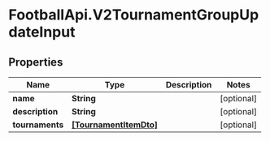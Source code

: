 # FootballApi.V2TournamentGroupUpdateInput

## Properties
Name | Type | Description | Notes
------------ | ------------- | ------------- | -------------
**name** | **String** |  | [optional] 
**description** | **String** |  | [optional] 
**tournaments** | [**[TournamentItemDto]**](TournamentItemDto.md) |  | [optional] 

